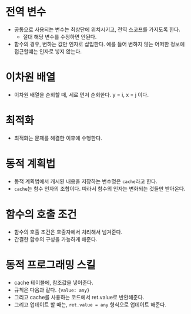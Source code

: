 # 전역 변수

- 공통으로 사용되는 변수는 최상단에 위치시키고, 전역 스코프를 가지도록 한다.
  - 절대 해당 변수를 수정하면 안된다.
- 함수의 경우, 변하는 값만 인자로 삽입한다. 예를 들어 변하지 않는 어떠한 정보에 접근할떄는 인자로 넣지 않는다.

# 이차원 배열

- 이차원 배열을 순회할 때, 세로 먼저 순회한다. y = i, x = j 이다.

# 최적화

- 최적화는 문제를 해결한 이후에 수행한다.

# 동적 계획법

- 동적 계획법에서 캐시된 내용을 저장하는 변수명은 `cache`라고 한다.
- `cache`는 함수 인자의 조합이다. 따라서 함수의 인자는 변화되는 것들만 받아온다.

# 함수의 호출 조건

- 함수의 호출 조건은 호출자에서 처리해서 넘겨준다.
- 간결한 함수의 구성을 가능하게 해준다.

# 동적 프로그래밍 스킬

- cache 테이블에, 참조값을 넣어준다.
- 규칙은 다음과 같다. `{value: any}`
- 그리고 cache를 사용하는 코드에서 ret.value로 반환해준다.
- 그리고 업데이트 할 때는, `ret.value = any` 형식으로 업데이트 해준다.
